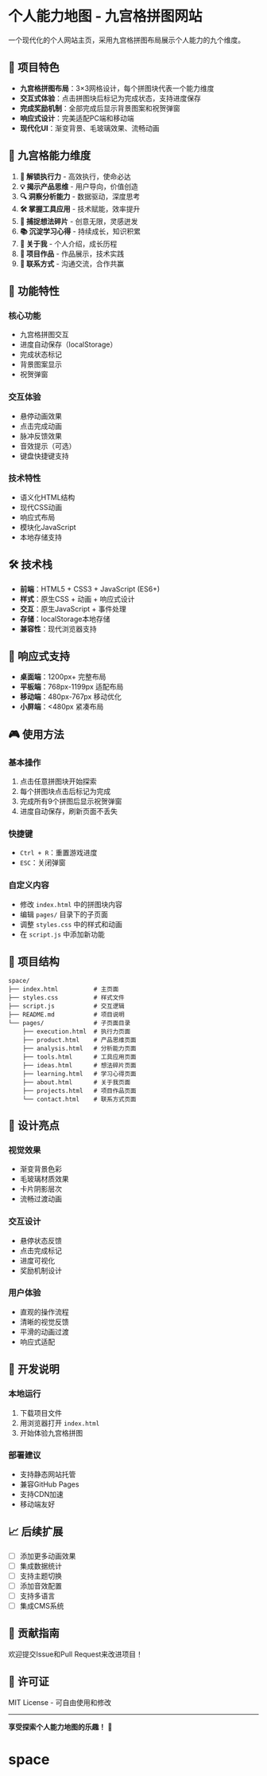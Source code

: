 # 个人能力地图 - 九宫格拼图网站

一个现代化的个人网站主页，采用九宫格拼图布局展示个人能力的九个维度。

## 🎯 项目特色

- **九宫格拼图布局**：3×3网格设计，每个拼图块代表一个能力维度
- **交互式体验**：点击拼图块后标记为完成状态，支持进度保存
- **完成奖励机制**：全部完成后显示背景图案和祝贺弹窗
- **响应式设计**：完美适配PC端和移动端
- **现代化UI**：渐变背景、毛玻璃效果、流畅动画

## 🧩 九宫格能力维度

1. **🚀 解锁执行力** - 高效执行，使命必达
2. **💡 揭示产品思维** - 用户导向，价值创造
3. **🔍 洞察分析能力** - 数据驱动，深度思考
4. **🛠️ 掌握工具应用** - 技术赋能，效率提升
5. **💭 捕捉想法碎片** - 创意无限，灵感迸发
6. **📚 沉淀学习心得** - 持续成长，知识积累
7. **👤 关于我** - 个人介绍，成长历程
8. **🎯 项目作品** - 作品展示，技术实践
9. **📧 联系方式** - 沟通交流，合作共赢

## 🚀 功能特性

### 核心功能
- 九宫格拼图交互
- 进度自动保存（localStorage）
- 完成状态标记
- 背景图案显示
- 祝贺弹窗

### 交互体验
- 悬停动画效果
- 点击完成动画
- 脉冲反馈效果
- 音效提示（可选）
- 键盘快捷键支持

### 技术特性
- 语义化HTML结构
- 现代CSS动画
- 响应式布局
- 模块化JavaScript
- 本地存储支持

## 🛠️ 技术栈

- **前端**：HTML5 + CSS3 + JavaScript (ES6+)
- **样式**：原生CSS + 动画 + 响应式设计
- **交互**：原生JavaScript + 事件处理
- **存储**：localStorage本地存储
- **兼容性**：现代浏览器支持

## 📱 响应式支持

- **桌面端**：1200px+ 完整布局
- **平板端**：768px-1199px 适配布局
- **移动端**：480px-767px 移动优化
- **小屏端**：<480px 紧凑布局

## 🎮 使用方法

### 基本操作
1. 点击任意拼图块开始探索
2. 每个拼图块点击后标记为完成
3. 完成所有9个拼图后显示祝贺弹窗
4. 进度自动保存，刷新页面不丢失

### 快捷键
- `Ctrl + R`：重置游戏进度
- `ESC`：关闭弹窗

### 自定义内容
- 修改 `index.html` 中的拼图块内容
- 编辑 `pages/` 目录下的子页面
- 调整 `styles.css` 中的样式和动画
- 在 `script.js` 中添加新功能

## 📁 项目结构

```
space/
├── index.html          # 主页面
├── styles.css          # 样式文件
├── script.js           # 交互逻辑
├── README.md           # 项目说明
└── pages/              # 子页面目录
    ├── execution.html  # 执行力页面
    ├── product.html    # 产品思维页面
    ├── analysis.html   # 分析能力页面
    ├── tools.html      # 工具应用页面
    ├── ideas.html      # 想法碎片页面
    ├── learning.html   # 学习心得页面
    ├── about.html      # 关于我页面
    ├── projects.html   # 项目作品页面
    └── contact.html    # 联系方式页面
```

## 🌟 设计亮点

### 视觉效果
- 渐变背景色彩
- 毛玻璃材质效果
- 卡片阴影层次
- 流畅过渡动画

### 交互设计
- 悬停状态反馈
- 点击完成标记
- 进度可视化
- 奖励机制设计

### 用户体验
- 直观的操作流程
- 清晰的视觉反馈
- 平滑的动画过渡
- 响应式适配

## 🔧 开发说明

### 本地运行
1. 下载项目文件
2. 用浏览器打开 `index.html`
3. 开始体验九宫格拼图

### 部署建议
- 支持静态网站托管
- 兼容GitHub Pages
- 支持CDN加速
- 移动端友好

## 📈 后续扩展

- [ ] 添加更多动画效果
- [ ] 集成数据统计
- [ ] 支持主题切换
- [ ] 添加音效配置
- [ ] 支持多语言
- [ ] 集成CMS系统

## 🤝 贡献指南

欢迎提交Issue和Pull Request来改进项目！

## 📄 许可证

MIT License - 可自由使用和修改

---

**享受探索个人能力地图的乐趣！** 🎉
# space
